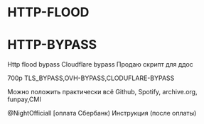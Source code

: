 # HTTP-FLOOD
# HTTP-BYPASS
Http flood bypass Cloudflare bypass
Продаю скрипт для ддос 

700р TLS_BYPASS,OVH-BYPASS,CLODUFLARE-BYPASS

Можно положить практически всё Github, Spotify, archive.org, funpay,CMI

@NightOfficiall [оплата Сбербанк)
Инструкция (после оплаты)
